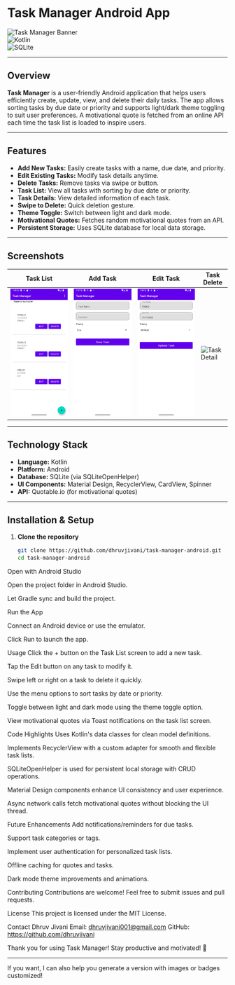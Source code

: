 # Task Manager Android App

![Task Manager Banner](https://img.shields.io/badge/Task_Manager-Android_App-brightgreen)  
![Kotlin](https://img.shields.io/badge/Language-Kotlin-blue)  
![SQLite](https://img.shields.io/badge/Database-SQLite-orange)

---

## Overview

**Task Manager** is a user-friendly Android application that helps users efficiently create, update, view, and delete their daily tasks. The app allows sorting tasks by due date or priority and supports light/dark theme toggling to suit user preferences. A motivational quote is fetched from an online API each time the task list is loaded to inspire users.

---

## Features

- **Add New Tasks:** Easily create tasks with a name, due date, and priority.
- **Edit Existing Tasks:** Modify task details anytime.
- **Delete Tasks:** Remove tasks via swipe or button.
- **Task List:** View all tasks with sorting by due date or priority.
- **Task Details:** View detailed information of each task.
- **Swipe to Delete:** Quick deletion gesture.
- **Theme Toggle:** Switch between light and dark mode.
- **Motivational Quotes:** Fetches random motivational quotes from an API.
- **Persistent Storage:** Uses SQLite database for local data storage.

---

## Screenshots

| Task List | Add Task | Edit Task | Task Delete                                 |
|-----------|----------|-----------|---------------------------------------------|
| ![Task List](screenshots/task_list.png) | ![Add Task](screenshots/add_task.png) | ![Edit Task](screenshots/edit_task.png) | ![Task Detail](screenshots/task_delete.png) |

---

## Technology Stack

- **Language:** Kotlin
- **Platform:** Android
- **Database:** SQLite (via SQLiteOpenHelper)
- **UI Components:** Material Design, RecyclerView, CardView, Spinner
- **API:** Quotable.io (for motivational quotes)

---

## Installation & Setup

1. **Clone the repository**

   ```bash
   git clone https://github.com/dhruvjivani/task-manager-android.git
   cd task-manager-android

Open with Android Studio

Open the project folder in Android Studio.

Let Gradle sync and build the project.

Run the App

Connect an Android device or use the emulator.

Click Run to launch the app.

Usage
Click the + button on the Task List screen to add a new task.

Tap the Edit button on any task to modify it.

Swipe left or right on a task to delete it quickly.

Use the menu options to sort tasks by date or priority.

Toggle between light and dark mode using the theme toggle option.

View motivational quotes via Toast notifications on the task list screen.

Code Highlights
Uses Kotlin's data classes for clean model definitions.

Implements RecyclerView with a custom adapter for smooth and flexible task lists.

SQLiteOpenHelper is used for persistent local storage with CRUD operations.

Material Design components enhance UI consistency and user experience.

Async network calls fetch motivational quotes without blocking the UI thread.

Future Enhancements
Add notifications/reminders for due tasks.

Support task categories or tags.

Implement user authentication for personalized task lists.

Offline caching for quotes and tasks.

Dark mode theme improvements and animations.

Contributing
Contributions are welcome! Feel free to submit issues and pull requests.

License
This project is licensed under the MIT License.

Contact
Dhruv Jivani
Email: dhruvjivani001@gmail.com
GitHub: https://github.com/dhruvjivani

Thank you for using Task Manager! Stay productive and motivated! 🚀

---

If you want, I can also help you generate a version with images or badges customized!
